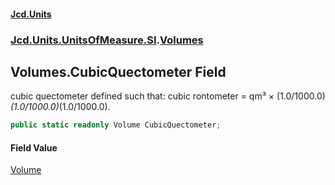 #### [Jcd.Units](index 'index')
### [Jcd.Units.UnitsOfMeasure.SI](Jcd.Units.UnitsOfMeasure.SI 'Jcd.Units.UnitsOfMeasure.SI').[Volumes](Volumes 'Jcd.Units.UnitsOfMeasure.SI.Volumes')

## Volumes.CubicQuectometer Field

cubic quectometer defined such that: cubic rontometer = qm³ × (1.0/1000.0)*(1.0/1000.0)*(1.0/1000.0).

```csharp
public static readonly Volume CubicQuectometer;
```

#### Field Value
[Volume](Volume 'Jcd.Units.UnitTypes.Volume')